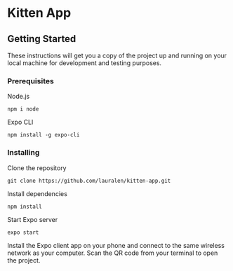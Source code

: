 # Kitten App

## Getting Started

These instructions will get you a copy of the project up and running on your local machine for development and testing purposes.

### Prerequisites

Node.js

```
npm i node
```

Expo CLI

```
npm install -g expo-cli
```

### Installing

Clone the repository

```
git clone https://github.com/lauralen/kitten-app.git
```

Install dependencies

```
npm install
```

Start Expo server

```
expo start
```

Install the Expo client app on your phone and connect to the same wireless network as your computer. Scan the QR code from your terminal to open the project.
